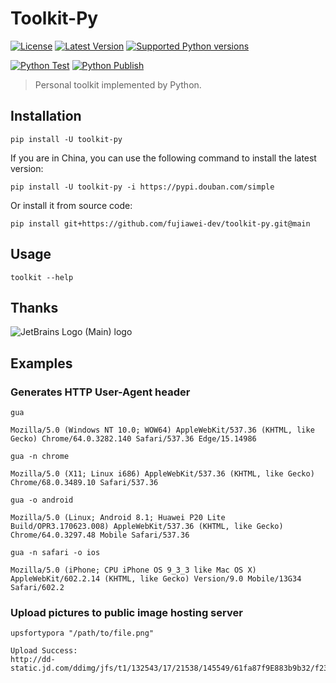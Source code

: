 # Toolkit-Py

[![License](https://img.shields.io/pypi/l/toolkit-py)](https://github.com/fujiawei-dev/toolkit-py/blob/master/LICENSE)
[![Latest Version](https://img.shields.io/pypi/v/toolkit-py)](https://pypi.org/project/toolkit-py/)
[![Supported Python versions](https://img.shields.io/pypi/pyversions/toolkit-py)](https://pypi.python.org/pypi/toolkit-py)

[![Python Test](https://github.com/fujiawei-dev/toolkit-py/actions/workflows/python-test.yml/badge.svg)](https://github.com/fujiawei-dev/toolkit-py/actions/workflows/python-test.yml)
[![Python Publish](https://github.com/fujiawei-dev/toolkit-py/actions/workflows/python-publish.yml/badge.svg)](https://github.com/fujiawei-dev/toolkit-py/actions/workflows/python-publish.yml)

> Personal toolkit implemented by Python.

## Installation

```shell
pip install -U toolkit-py
```

If you are in China, you can use the following command to install the latest version:

```shell
pip install -U toolkit-py -i https://pypi.douban.com/simple
```

Or install it from source code:

```shell
pip install git+https://github.com/fujiawei-dev/toolkit-py.git@main
```

## Usage

```shell
toolkit --help
```

## Thanks

![JetBrains Logo (Main) logo](https://resources.jetbrains.com/storage/products/company/brand/logos/jb_beam.svg)

## Examples

### Generates HTTP User-Agent header

```shell
gua
```

```
Mozilla/5.0 (Windows NT 10.0; WOW64) AppleWebKit/537.36 (KHTML, like Gecko) Chrome/64.0.3282.140 Safari/537.36 Edge/15.14986
```

```shell
gua -n chrome
```

```
Mozilla/5.0 (X11; Linux i686) AppleWebKit/537.36 (KHTML, like Gecko) Chrome/68.0.3489.10 Safari/537.36
```

```shell
gua -o android
```

```
Mozilla/5.0 (Linux; Android 8.1; Huawei P20 Lite Build/OPR3.170623.008) AppleWebKit/537.36 (KHTML, like Gecko) Chrome/64.0.3297.48 Mobile Safari/537.36
```

```shell
gua -n safari -o ios
```

```
Mozilla/5.0 (iPhone; CPU iPhone OS 9_3_3 like Mac OS X) AppleWebKit/602.2.14 (KHTML, like Gecko) Version/9.0 Mobile/13G34 Safari/602.2
```

### Upload pictures to public image hosting server

```shell
upsfortypora "/path/to/file.png"
```

```
Upload Success:
http://dd-static.jd.com/ddimg/jfs/t1/132543/17/21538/145549/61fa87f9E883b9b32/f23efa3a806cab76.jpg
```
